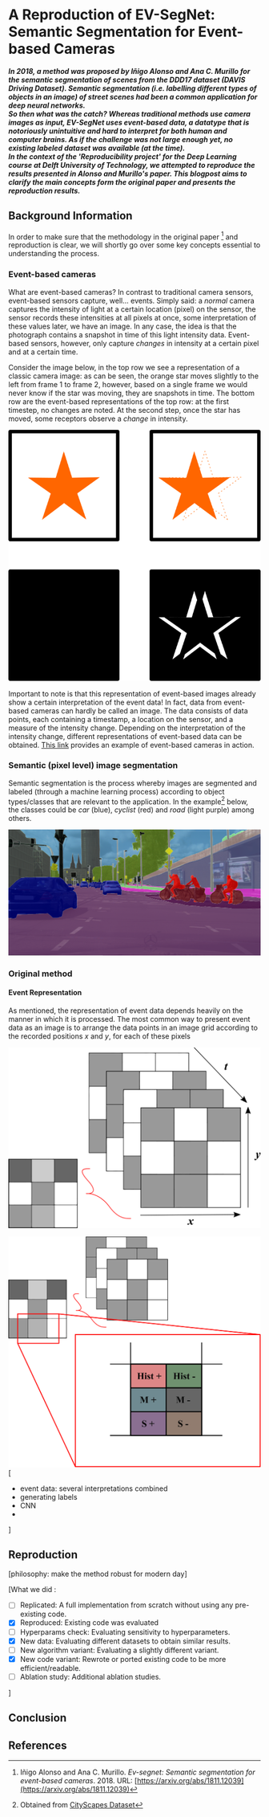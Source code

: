 # A Reproduction of EV-SegNet: Semantic Segmentation for Event-based Cameras

<b><i>
In 2018, a method was proposed by Iñigo Alonso and Ana C. Murillo for the semantic
segmentation of scenes from the DDD17 dataset (DAVIS Driving Dataset). Semantic
segmentation (i.e. labelling different types of objects in an image) of street scenes had
been a common application for deep neural networks.<br>
So then what was the catch? Whereas traditional methods use camera images as input,
EV-SegNet uses event-based data, a datatype that is notoriously unintuitive and hard to
interpret for both human and computer brains. As if the challenge was not large enough
yet, no existing labeled dataset was available (at the time).<br>
In the context of the 'Reproducibility project' for the Deep Learning course at Delft
University of Technology, we attempted to reproduce the results presented in Alonso and
Murillo's paper. This blogpost aims to clarify the main concepts form the original 
paper and presents the reproduction results.
</i></b>

## Background Information

In order to make sure that the methodology in the original paper [^1] and reproduction is
clear, we will shortly go over some key concepts essential to understanding the process.

### Event-based cameras

What are event-based cameras? In contrast to traditional camera sensors, event-based
sensors capture, well... events. Simply said: a *normal* camera captures the intensity of
light at a certain location (pixel) on the sensor, the sensor records these intensities at
all pixels at once, some interpretation of these values later, we have an image. In any
case, the idea is that the photograph contains a snapshot in time of this light intensity
data. Event-based sensors, however, only capture *changes* in intensity at a certain pixel
and at a certain time.

Consider the image below, in the top row we see a representation of a classic camera
image: as can be seen, the orange star moves slightly to the left from frame 1 to frame 2,
however, based on a single frame we would never know if the star was moving, they are
snapshots in time. The bottom row are the event-based representations of the top row: at
the first timestep, no changes are noted. At the second step, once the star has moved,
some receptors observe a _change_ in intensity.

![](event_cam_fig.png)

Important to note is that this representation of event-based images already show a certain
interpretation of the event data! In fact, data from event-based cameras can hardly be
called an image. The data consists of data points, each containing a timestamp, a location
on the sensor, and a measure of the intensity change. Depending on the interpretation of
the intensity change, different representations of event-based data can be obtained.
[This link](https://www.youtube.com/watch?v=MjX3z-6n3iA) provides an example of
event-based cameras in action.

### Semantic (pixel level) image segmentation

Semantic segmentation is the process whereby images are segmented and labeled (through a
machine learning process) according to object types/classes that are relevant to the
application. In the example[^2] below, the classes could be _car_ (blue), _cyclist_ (red)
and _road_ (light purple) among others.

![](segment_example.png)

### Original method
#### Event Representation

As mentioned, the representation of event data depends heavily on the manner in which 
it is processed. The most common way to present event data as an image is to arrange 
the data points in an image grid according to the recorded positions _x_ and _y_, for 
each of these pixels

![](event_encoding_basic.png)

![](event_encoding_6channels.png)
[

* event data: several interpretations combined
* generating labels
* CNN
*

]

## Reproduction

[philosophy: make the method robust for modern day]

[What we did :

- [ ] Replicated: A full implementation from scratch without using any pre-existing code.
- [X] Reproduced: Existing code was evaluated
- [ ] Hyperparams check: Evaluating sensitivity to hyperparameters.
- [X] New data: Evaluating different datasets to obtain similar results.
- [ ] New algorithm variant: Evaluating a slightly different variant.
- [X] New code variant: Rewrote or ported existing code to be more efficient/readable.
- [ ] Ablation study: Additional ablation studies.

]

## Conclusion

## References

[^1]: Iñigo Alonso and Ana C. Murillo. _Ev-segnet: Semantic segmentation for event-based
       cameras_. 2018. URL: [https://arxiv.org/abs/1811.12039](https://arxiv.org/abs/1811.12039)
    
[^2]: Obtained from [CityScapes Dataset](https://www.cityscapes-dataset.com/examples/#fine-annotations)
